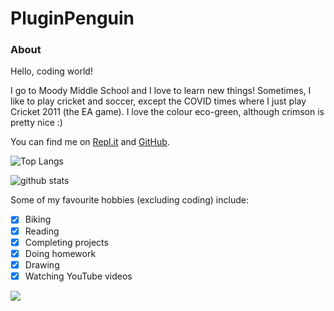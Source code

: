 # PluginPenguin #


### **About** ###

Hello, coding world!

I go to Moody Middle School and I love to learn new things!
Sometimes, I like to play cricket and soccer, except the COVID times where I just play Cricket 2011 (the EA game).
I love the colour eco-green, although crimson is pretty nice :)

You can find me on [Repl.it](http://repl.it/@YashasShah) and [GitHub](http://github.com/ParrotCode101).



![Top Langs](https://github-readme-stats.vercel.app/api/top-langs/?username=PluginPenguin)

![github stats](https://github-readme-stats.vercel.app/api?username=PluginPenguin)


Some of my favourite hobbies (excluding coding) include:
- [x] Biking
- [x] Reading
- [x] Completing projects
- [x] Doing homework
- [x] Drawing
- [x] Watching YouTube videos
 
![](https://komarev.com/ghpvc/?username=PluginPenguin)
